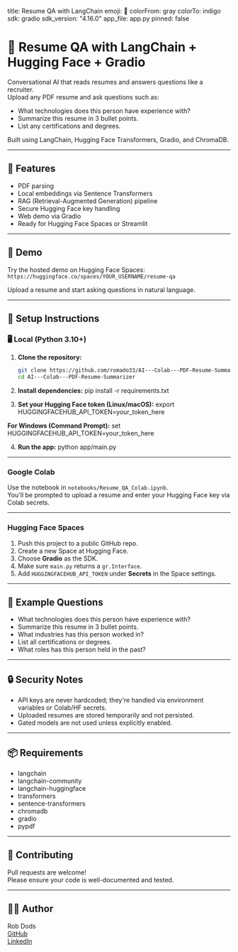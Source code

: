 title: Resume QA with LangChain
emoji: 📄
colorFrom: gray
colorTo: indigo
sdk: gradio
sdk_version: "4.16.0"
app_file: app.py
pinned: false

# 📄 Resume QA with LangChain + Hugging Face + Gradio


Conversational AI that reads resumes and answers questions like a recruiter.  
Upload any PDF resume and ask questions such as:

- What technologies does this person have experience with?
- Summarize this resume in 3 bullet points.
- List any certifications and degrees.

Built using LangChain, Hugging Face Transformers, Gradio, and ChromaDB.

---

## 🚀 Features

- PDF parsing
- Local embeddings via Sentence Transformers
- RAG (Retrieval-Augmented Generation) pipeline
- Secure Hugging Face key handling
- Web demo via Gradio
- Ready for Hugging Face Spaces or Streamlit

---

## 🧠 Demo

Try the hosted demo on Hugging Face Spaces:  
`https://huggingface.co/spaces/YOUR_USERNAME/resume-qa`

Upload a resume and start asking questions in natural language.

---

## 🔧 Setup Instructions

### 🖥️ Local (Python 3.10+)

1. **Clone the repository:**

   ```bash
   git clone https://github.com/romado33/AI---Colab---PDF-Resume-Summarizer
   cd AI---Colab---PDF-Resume-Summarizer

2. **Install dependencies:**
pip install -r requirements.txt

3. **Set your Hugging Face token (Linux/macOS):**
export HUGGINGFACEHUB_API_TOKEN=your_token_here

**For Windows (Command Prompt):**
set HUGGINGFACEHUB_API_TOKEN=your_token_here

4. **Run the app:**
python app/main.py

---

### Google Colab

Use the notebook in `notebooks/Resume_QA_Colab.ipynb`.  
You'll be prompted to upload a resume and enter your Hugging Face key via Colab secrets.

---

### Hugging Face Spaces

1. Push this project to a public GitHub repo.
2. Create a new Space at Hugging Face.
3. Choose **Gradio** as the SDK.
4. Make sure `main.py` returns a `gr.Interface`.
5. Add `HUGGINGFACEHUB_API_TOKEN` under **Secrets** in the Space settings.

---

## 🌟 Example Questions

- What technologies does this person have experience with?
- Summarize this resume in 3 bullet points.
- What industries has this person worked in?
- List all certifications or degrees.
- What roles has this person held in the past?

---

## 🔒 Security Notes

- API keys are never hardcoded; they're handled via environment variables or Colab/HF secrets.
- Uploaded resumes are stored temporarily and not persisted.
- Gated models are not used unless explicitly enabled.

---

## 📦 Requirements

- langchain  
- langchain-community  
- langchain-huggingface  
- transformers  
- sentence-transformers  
- chromadb  
- gradio  
- pypdf

---

## 🤝 Contributing

Pull requests are welcome!  
Please ensure your code is well-documented and tested.

---

## 👨‍💻 Author

Rob Dods  
[GitHub](https://github.com/romado33)  
[LinkedIn](https://linkedin.com/in/rob-dods)
